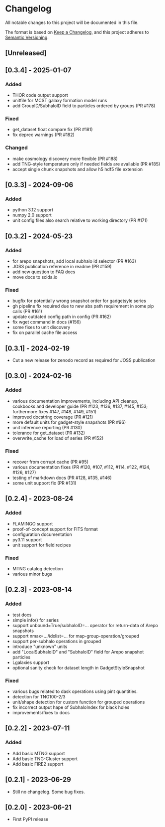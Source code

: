 # Changelog

All notable changes to this project will be documented in this file.

The format is based on [Keep a Changelog](https://keepachangelog.com/en/1.0.0/),
and this project adheres to [Semantic Versioning](https://semver.org/spec/v2.0.0.html).


## [Unreleased]

## [0.3.4] - 2025-01-07

### Added

- THOR code output support
- unitfile for MCST galaxy formation model runs
- add GroupID/SubhaloID field to particles ordered by groups (PR #178)

### Fixed

- get_dataset float compare fix (PR #181)
- fix deprec warnings (PR #182)

### Changed
- make cosmology discovery more flexible (PR #188)
- add TNG-style temperature only if needed fields are available (PR #185)
- accept single chunk snapshots and allow h5 hdf5 file extension


## [0.3.3] - 2024-09-06

### Added

- python 3.12 support
- numpy 2.0 support
- unit config files also search relative to working directory (PR #171)

## [0.3.2] - 2024-05-23

### Added

- for arepo snapshots, add local subhalo id selector (PR #163)
- JOSS publication reference in readme (PR #159)
- add new question to FAQ docs
- move docs to scida.io

### Fixed

- bugfix for potentially wrong snapshot order for gadgetsyle series
- gh pipeline fix required due to new abs path requirement in some pip calls (PR #161)
- update outdated config path in config (PR #162)
- fix wget command in docs (#156)
- some fixes to unit discovery
- fix on parallel cache file access

## [0.3.1] - 2024-02-19

- Cut a new release for zenodo record as required for JOSS publication

## [0.3.0] - 2024-02-16

### Added

- various documentation improvements, including API cleanup, cookbooks and developer guide (PR #123, #136, #137, #145, #153; furthermore fixes #147, #148, #149, #151)
- improved docstring coverage (PR #121)
- more default units for gadget-style snapshots (PR #96)
- unit inference reporting (PR #130)
- tolerance for get_dataset (PR #132)
- overwrite_cache for load of series (PR #152)

### Fixed

- recover from corrupt cache (PR #95)
- various documentation fixes (PR #120, #107, #112, #114, #122, #124, #126, #127)
- testing of markdown docs (PR #128, #135, #146)
- some unit support fix (PR #131)


## [0.2.4] - 2023-08-24

### Added

- FLAMINGO support
- proof-of-concept support for FITS format
- configuration documentation
- py3.11 support
- unit support for field recipes

### Fixed

- MTNG catalog detection
- various minor bugs


## [0.2.3] - 2023-08-14

### Added
- test docs
- simple info() for series
- support unbound=True/subhaloID=... operator for return-data of Arepo snapshots
- support nmax=.../idxlist=... for map-group-operation/grouped
- support per-subhalo operations in grouped
- introduce "unknown" units
- add "LocalSubhaloID" and "SubhaloID" field for Arepo snapshot particles
- Lgalaxies support
- optional sanity check for dataset length in GadgetStyleSnapshot

### Fixed
- various bugs related to dask operations using pint quantities.
- detection for TNG100-2/3
- unit/shape detection for custom function for grouped operations
- fix incorrect output hape of SubhaloIndex for black holes
- improvements/fixes to docs

## [0.2.2] - 2023-07-11

### Added

- Add basic MTNG support
- Add basic TNG-Cluster support
- Add basic FIRE2 support

## [0.2.1] - 2023-06-29

- Still no changelog. Some bug fixes.

## [0.2.0] - 2023-06-21

- First PyPI release
